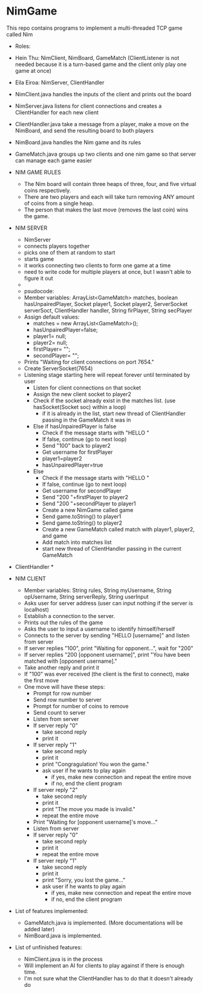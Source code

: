 # NimGame
This repo contains programs to implement a multi-threaded TCP game called Nim 


* Roles:
 * Hein Thu: NimClient, NimBoard, GameMatch (ClientListener is not needed because it is a turn-based game and the client only play one game at once)
 * Eila Eiroa: NimServer, ClientHandler
* NimClient.java handles the inputs of the client and prints out the board
* NimServer.java listens for client connections and creates a ClientHandler for each new client
* ClientHandler.java take a message from a player, make a move on the NimBoard, and send the resulting board to both players
* NimBoard.java handles the Nim game and its rules
* GameMatch.java groups up two clients and one nim game so that server can manage each game easier


* NIM GAME RULES
  * The Nim board will contain three heaps of three, four, and five virtual coins respectively.
  * There are two players and each will take turn removing ANY amount of coins from a single heap.
  * The person that makes the last move (removes the last coin) wins the game.
  
* NIM SERVER
  * NimServer
  * connects players together
  * picks one of them at random to start
  * starts game
  * it works connecting two clients to form one game at a time
  * need to write code for multiple players at once, but I wasn't able to figure it out
  *
  * psudocode:
  * Member variables: ArrayList\<GameMatch> matches, boolean hasUnpairedPlayer, Socket player1, Socket player2, ServerSocket     serverSoct, ClientHandler handler, String firPlayer, String secPlayer
  * Assign default values:
    * matches = new ArrayList\<GameMatch>();
    * hasUnpairedPlayer=false;
    * player1= null;
    * player2= null;
    * firstPlayer= "";
    * secondPlayer= "";
  * Prints "Waiting for client connections on port 7654."
  * Create ServerSocket(7654)
  * Listening stage starting here will repeat forever until terminated by user
    * Listen for client connections on that socket
    * Assign the new client socket to player2
    * Check if the socket already exist in the matches list. (use hasSocket(Socket soc) within a loop)
      * if it is already in the list, start new thread of ClientHandler passing in the GameMatch it was in
    * Else if hasUnpairedPlayer is false
      * Check if the message starts with "HELLO "
      * If false, continue (go to next loop)
      * Send "100" back to player2
      * Get username for firstPlayer
      * player1=player2
      * hasUnpairedPlayer=true
    * Else
      * Check if the message starts with "HELLO "
      * If false, continue (go to next loop)
      * Get username for secondPlayer
      * Send "200 "+firstPlayer to player2
      * Send "200 "+secondPlayer to player1
      * Create a new NimGame called game
      * Send game.toString() to player1
      * Send game.toString() to player2
      * Create a new GameMatch called match with player1, player2, and game
      * Add match into matches list
      * start new thread of ClientHandler passing in the current GameMatch
    
* ClientHandler
  *
* NIM CLIENT
  * Member variables: String rules, String myUsername, String opUsername, String serverReply, String userInput
  * Asks user for server address (user can input nothing if the server is localhost)
  * Establish a connection to the server.
  * Prints out the rules of the game
  * Asks the user to input a username to identify himself/herself
  * Connects to the server by sending "HELLO [username]" and listen from server
  * If server replies "100", print "Waiting for opponent...", wait for "200"
  * If server replies "200 [opponent username]", print "You have been matched with [opponent username]."
  * Take another reply and print it
  * If "100" was ever received (the client is the first to connect), make the first move
  * One move will have these steps:
    * Prompt for row number
    * Send row number to server
    * Prompt for number of coins to remove
    * Send count to server
    * Listen from server
    * If server reply "0"
      * take second reply
      * print it
    * If server reply "1"
      * take second reply
      * print it
      * print "Congragulation! You won the game."
      * ask user if he wants to play again
        * if yes, make new connection and repeat the entire move
        * if no, end the client program
    * If server reply "2"
      * take second reply
      * print it
      * print "The move you made is invalid."
      * repeat the entire move
    * Print "Waiting for [opponent username]'s move..."
    * Listen from server
    * If server reply "0"
      * take second reply
      * print it
      * repeat the entire move
    * If server reply "1"
      * take second reply
      * print it
      * print "Sorry, you lost the game..."
      * ask user if he wants to play again
        * if yes, make new connection and repeat the entire move
        * if no, end the client program
* List of features implemented:
  * GameMatch.java is implemented. (More documentations will be added later)
  * NimBoard.java is implemented.
* List of unfinished features:
  * NimClient.java is in the process
  * Will implement an AI for clients to play against if there is enough time.
  * I'm not sure what the ClientHandler has to do that it doesn't already do 
